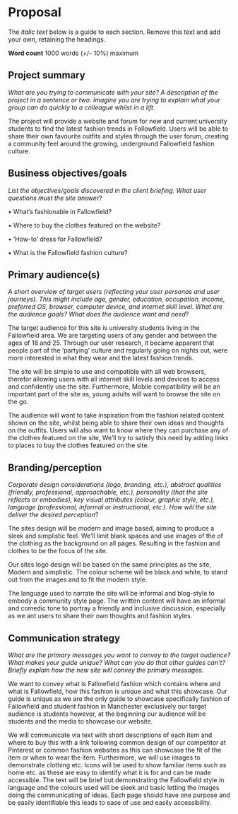 # Proposal

The _italic text_ below is a guide to each section. Remove this text and add your own, retaining the headings.

**Word count** 1000 words (+/- 10%) maximum

## Project summary

_What are you trying to communicate with your site? A description of the project in a sentence or two. Imagine you are trying to explain what your group can do quickly to a colleague whilst in a lift_.

The project will provide a website and forum for new and current university students to find the latest fashion trends in Fallowfield. Users will be able to share their own favourite outfits and styles through the user forum, creating a community feel around the growing, underground Fallowfield fashion culture.
## Business objectives/goals

_List the objectives/goals discovered in the client briefing. What user questions must the site answer_?

•	What’s fashionable in Fallowfield?

•	Where to buy the clothes featured on the website?

•	‘How-to’ dress for Fallowfield?

•	What is the Fallowfield fashion culture?


## Primary audience(s)

_A short overview of target users (reflecting your user personas and user journeys). This might include age, gender, education, occupation, income, preferred OS, browser, computer device, and internet skill level. What are the audience goals? What does the audience want and need_?

The target audience for this site is university students living in the Fallowfield area. We are targeting users of any gender and between the ages of 18 and 25. Through our user research, it became apparent that people part of the ‘partying’ culture and regularly going on nights out, were more interested in what they wear and the latest fashion trends.

The site will be simple to use and compatible with all web browsers, therefor allowing users with all internet skill levels and devices to access and confidently use the site. Furthermore, Mobile compatibility will be an important part of the site as, young adults will want to browse the site on the go.

The audience will want to take inspiration from the fashion related content shown on the site, whilst being able to share their own ideas and thoughts on the outfits. Users will also want to know where they can purchase any of the clothes featured on the site, We’ll try to satisfy this need by adding links to places to buy the clothes featured on the site. 


## Branding/perception

_Corporate design considerations (logo, branding, etc.), abstract qualities (friendly, professional, approachable, etc.), personality (that the site reflects or embodies), key visual attributes (colour, graphic style, etc.), language (professional, informal or instructional, etc.). How will the site deliver the desired perception_?

The sites design will be modern and image based, aiming to produce a sleek and simplistic feel. We’ll limit blank spaces and use images of the of the clothing as the background on all pages. Resulting in the fashion and clothes to be the focus of the site.

Our sites logo design will be based on the same principles as the site, Modern and simplistic. The colour scheme will be black and white, to stand out from the images and to fit the modern style.

The language used to narrate the site will be informal and blog-style to embody a community style page. The written content will have an informal and comedic tone to portray a friendly and inclusive discussion, especially as we ant users to share their own thoughts and fashion styles. 



## Communication strategy

_What are the primary messages you want to convey to the target audience? What makes your guide unique? What can you do that other guides can&#39;t? Briefly explain how the new site will convey the primary messages_.

We want to convey what is Fallowfield fashion which contains where and what is Fallowfield, how this fashion is unique and what this showcase. Our guide is unique as we are the only guide to showcase specifically fashion of Fallowfield and student fashion in Manchester exclusively our target audience is students however, at the beginning our audience will be students and the media to showcase our website.  

We will communicate via text with short descriptions of each item and where to buy this with a link following common design of our competitor at Pinterest or common fashion websites as this can showcase the fit of the item or when to wear the item. Furthermore, we will use images to demonstrate clothing etc. Icons will be used to show familiar items such as home etc. as these are easy to identify what it is for and can be made accessible. The text will be brief but demonstrating the Fallowfield style in language and the colours used will be sleek and basic letting the images doing the communicating of ideas. Each page should have one purpose and be easily identifiable this leads to ease of use and easily accessibility.  

